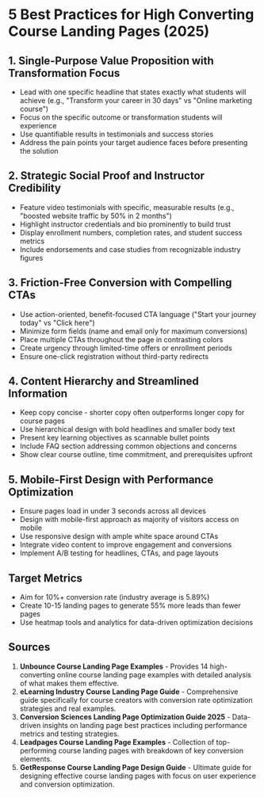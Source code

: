 # 5 Best Practices for High Converting Course Landing Pages (2025)

## 1. Single-Purpose Value Proposition with Transformation Focus
- Lead with one specific headline that states exactly what students will achieve (e.g., "Transform your career in 30 days" vs "Online marketing course")
- Focus on the specific outcome or transformation students will experience
- Use quantifiable results in testimonials and success stories
- Address the pain points your target audience faces before presenting the solution

## 2. Strategic Social Proof and Instructor Credibility
- Feature video testimonials with specific, measurable results (e.g., "boosted website traffic by 50% in 2 months")
- Highlight instructor credentials and bio prominently to build trust
- Display enrollment numbers, completion rates, and student success metrics
- Include endorsements and case studies from recognizable industry figures

## 3. Friction-Free Conversion with Compelling CTAs
- Use action-oriented, benefit-focused CTA language ("Start your journey today" vs "Click here")
- Minimize form fields (name and email only for maximum conversions)
- Place multiple CTAs throughout the page in contrasting colors
- Create urgency through limited-time offers or enrollment periods
- Ensure one-click registration without third-party redirects

## 4. Content Hierarchy and Streamlined Information
- Keep copy concise - shorter copy often outperforms longer copy for course pages
- Use hierarchical design with bold headlines and smaller body text
- Present key learning objectives as scannable bullet points
- Include FAQ section addressing common objections and concerns
- Show clear course outline, time commitment, and prerequisites upfront

## 5. Mobile-First Design with Performance Optimization
- Ensure pages load in under 3 seconds across all devices
- Design with mobile-first approach as majority of visitors access on mobile
- Use responsive design with ample white space around CTAs
- Integrate video content to improve engagement and conversions
- Implement A/B testing for headlines, CTAs, and page layouts

## Target Metrics
- Aim for 10%+ conversion rate (industry average is 5.89%)
- Create 10-15 landing pages to generate 55% more leads than fewer pages
- Use heatmap tools and analytics for data-driven optimization decisions

## Sources
1. **Unbounce Course Landing Page Examples** - Provides 14 high-converting online course landing page examples with detailed analysis of what makes them effective.
2. **eLearning Industry Course Landing Page Guide** - Comprehensive guide specifically for course creators with conversion rate optimization strategies and real examples.
3. **Conversion Sciences Landing Page Optimization Guide 2025** - Data-driven insights on landing page best practices including performance metrics and testing strategies.
4. **Leadpages Course Landing Page Examples** - Collection of top-performing course landing pages with breakdown of key conversion elements.
5. **GetResponse Course Landing Page Design Guide** - Ultimate guide for designing effective course landing pages with focus on user experience and conversion optimization.


